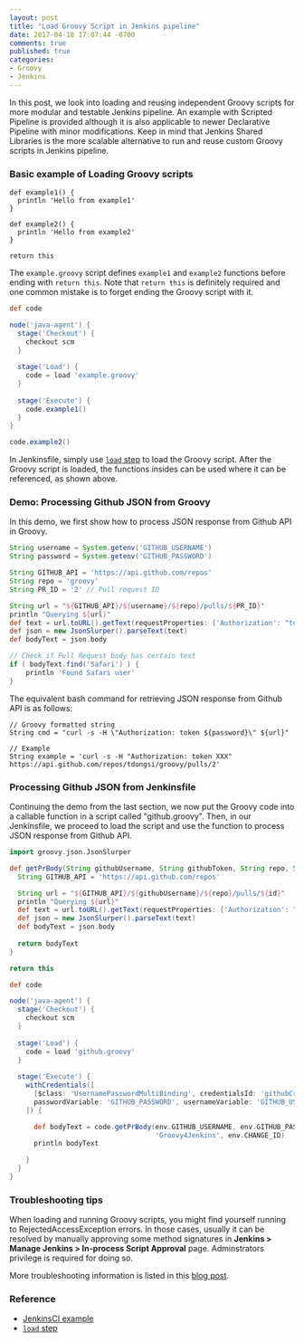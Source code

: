 ```yaml
---
layout: post
title: "Load Groovy Script in Jenkins pipeline"
date: 2017-04-18 17:07:44 -0700
comments: true
published: true
categories: 
- Groovy
- Jenkins
---
```


In this post, we look into loading and reusing independent Groovy scripts for more modular and testable Jenkins pipeline.
An example with Scripted Pipeline is provided although it is also applicable to newer Declarative Pipeline with minor modifications.
Keep in mind that Jenkins Shared Libraries is the more scalable alternative to run and reuse custom Groovy scripts in Jenkins pipeline.

<!--more-->

### Basic example of Loading Groovy scripts

``` plain script example.groovy
def example1() {
  println 'Hello from example1'
}

def example2() {
  println 'Hello from example2'
}

return this
```

The `example.groovy` script defines `example1` and `example2` functions before ending with `return this`. 
Note that `return this` is definitely required and one common mistake is to forget ending the Groovy script with it.

``` groovy Jenkinsfile
def code

node('java-agent') {
  stage('Checkout') {
    checkout scm
  }
  
  stage('Load') {
    code = load 'example.groovy'
  }
  
  stage('Execute') {
    code.example1()
  }
}

code.example2()
```

In Jenkinsfile, simply use [`load` step](https://jenkins.io/doc/pipeline/steps/workflow-cps/#load-evaluate-a-groovy-source-file-into-the-pipeline-script) to load the Groovy script.
After the Groovy script is loaded, the functions insides can be used where it can be referenced, as shown above.

### Demo: Processing Github JSON from Groovy

In this demo, we first show how to process JSON response from Github API in Groovy.

``` groovy Processing JSON from Github
String username = System.getenv('GITHUB_USERNAME')
String password = System.getenv('GITHUB_PASSWORD')

String GITHUB_API = 'https://api.github.com/repos'
String repo = 'groovy'
String PR_ID = '2' // Pull request ID

String url = "${GITHUB_API}/${username}/${repo}/pulls/${PR_ID}"
println "Querying ${url}"
def text = url.toURL().getText(requestProperties: ['Authorization': "token ${password}"])
def json = new JsonSlurper().parseText(text)
def bodyText = json.body

// Check if Pull Request body has certain text
if ( bodyText.find('Safari') ) {
    println 'Found Safari user'
}
```

The equivalent bash command for retrieving JSON response from Github API is as follows:

``` plain Equivalent bash command
// Groovy formatted string
String cmd = "curl -s -H \"Authorization: token ${password}\" ${url}"

// Example
String example = 'curl -s -H "Authorization: token XXX" https://api.github.com/repos/tdongsi/groovy/pulls/2'
```

### Processing Github JSON from Jenkinsfile

Continuing the demo from the last section, we now put the Groovy code into a callable function in a script called "github.groovy". 
Then, in our Jenkinsfile, we proceed to load the script and use the function to process JSON response from Github API.

``` groovy github.groovy
import groovy.json.JsonSlurper

def getPrBody(String githubUsername, String githubToken, String repo, String id) {
  String GITHUB_API = 'https://api.github.com/repos'

  String url = "${GITHUB_API}/${githubUsername}/${repo}/pulls/${id}"
  println "Querying ${url}"
  def text = url.toURL().getText(requestProperties: ['Authorization': "token ${githubToken}"])
  def json = new JsonSlurper().parseText(text)
  def bodyText = json.body
  
  return bodyText
}

return this
```

``` groovy Jenkinsfile
def code

node('java-agent') {
  stage('Checkout') {
    checkout scm
  }
  
  stage('Load') {
    code = load 'github.groovy'
  }
  
  stage('Execute') {
    withCredentials([
      [$class: 'UsernamePasswordMultiBinding', credentialsId: 'githubCredentials', 
      passwordVariable: 'GITHUB_PASSWORD', usernameVariable: 'GITHUB_USERNAME']
    ]) {

      def bodyText = code.getPrBody(env.GITHUB_USERNAME, env.GITHUB_PASSWORD, 
                                    'Groovy4Jenkins', env.CHANGE_ID)
      println bodyText

    }
  }
}
```

### Troubleshooting tips

When loading and running Groovy scripts, you might find yourself running to RejectedAccessException errors.
In those cases, usually it can be resolved by manually approving some method signatures in **Jenkins > Manage Jenkins > In-process Script Approval** page. 
Adminstrators privilege is required for doing so.

More troubleshooting information is listed in this [blog post](/blog/2017/06/16/troubleshooting-groovy-scripts-in-jenkinsfile/).

### Reference

* [JenkinsCI example](https://github.com/jenkinsci/pipeline-examples/tree/master/pipeline-examples/load-from-file)
* [`load` step](https://jenkins.io/doc/pipeline/steps/workflow-cps/#load-evaluate-a-groovy-source-file-into-the-pipeline-script)